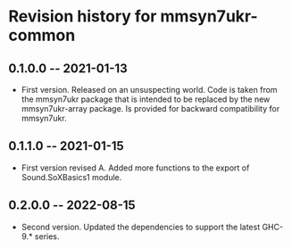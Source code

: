 # Revision history for mmsyn7ukr-common

## 0.1.0.0 -- 2021-01-13

* First version. Released on an unsuspecting world. Code is taken from the
mmsyn7ukr package that is intended to be replaced by the new mmsyn7ukr-array package.
Is provided for backward compatibility for mmsyn7ukr.

## 0.1.1.0 -- 2021-01-15

* First version revised A. Added more functions to the export of Sound.SoXBasics1 module.

## 0.2.0.0 -- 2022-08-15

* Second version. Updated the dependencies to support the latest GHC-9.* series.

